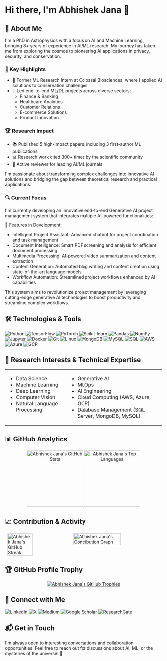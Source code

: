 # Hi there, I'm Abhishek Jana 👋

## 🚀 About Me

I'm a PhD in Astrophysics with a focus on AI and Machine Learning, bringing 8+ years of experience in AI/ML research. My journey has taken me from exploring the cosmos to pioneering AI applications in privacy, security, and conservation.

### 🎯 Key Highlights
- 🔬 Former ML Research Intern at Colossal Biosciences, where I applied AI solutions to conservation challenges
- 💡 Led end-to-end ML/DL projects across diverse sectors:
  - Finance & Banking
  - Healthcare Analytics
  - Customer Relations
  - E-commerce Solutions
  - Product Innovation

### 🏆 Research Impact
- 📚 Published 5 high-impact papers, including 3 first-author ML publications
- 📊 Research work cited 300+ times by the scientific community
- 👥 Active reviewer for leading AI/ML journals

I'm passionate about transforming complex challenges into innovative AI solutions and bridging the gap between theoretical research and practical applications.

### 🔍 Current Focus
I'm currently developing an innovative end-to-end Generative AI project management system that integrates multiple AI-powered functionalities:

🤖 Features in Development:
- Intelligent Project Assistant: Advanced chatbot for project coordination and task management
- Document Intelligence: Smart PDF screening and analysis for efficient document processing
- Multimedia Processing: AI-powered video summarization and content extraction
- Content Generation: Automated blog writing and content creation using state-of-the-art language models
- Workflow Automation: Streamlined project workflows enhanced by AI capabilities

This system aims to revolutionize project management by leveraging cutting-edge generative AI technologies to boost productivity and streamline complex workflows.

## 🛠️ Technologies & Tools

![Python](https://img.shields.io/badge/-Python-3776AB?style=flat-square&logo=python&logoColor=white)
![TensorFlow](https://img.shields.io/badge/-TensorFlow-FF6F00?style=flat-square&logo=tensorflow&logoColor=white)
![PyTorch](https://img.shields.io/badge/-PyTorch-EE4C2C?style=flat-square&logo=pytorch&logoColor=white)
![Scikit-learn](https://img.shields.io/badge/-Scikit--learn-F7931E?style=flat-square&logo=scikit-learn&logoColor=white)
![Pandas](https://img.shields.io/badge/-Pandas-150458?style=flat-square&logo=pandas&logoColor=white)
![NumPy](https://img.shields.io/badge/-NumPy-013243?style=flat-square&logo=numpy&logoColor=white)
![Jupyter](https://img.shields.io/badge/-Jupyter-F37626?style=flat-square&logo=jupyter&logoColor=white)
![Docker](https://img.shields.io/badge/-Docker-2496ED?style=flat-square&logo=docker&logoColor=white)
![Git](https://img.shields.io/badge/-Git-F05032?style=flat-square&logo=git&logoColor=white)
![Linux](https://img.shields.io/badge/-Linux-FCC624?style=flat-square&logo=linux&logoColor=black)
![MongoDB](https://img.shields.io/badge/-MongoDB-47A248?style=flat-square&logo=mongodb&logoColor=white)
![MySQL](https://img.shields.io/badge/-MySQL-4479A1?style=flat-square&logo=mysql&logoColor=white)
![SQL](https://img.shields.io/badge/-SQL-CC2927?style=flat-square&logo=microsoft-sql-server&logoColor=white)
![AWS](https://img.shields.io/badge/-AWS-232F3E?style=flat-square&logo=amazon-aws&logoColor=white)
![Azure](https://img.shields.io/badge/-Azure-0089D6?style=flat-square&logo=microsoft-azure&logoColor=white)
![GCP](https://img.shields.io/badge/-GCP-4285F4?style=flat-square&logo=google-cloud&logoColor=white)

## 🔬 Research Interests & Technical Expertise

<table>
  <tr>
    <td valign="top">
      <ul>
        <li>Data Science</li>
        <li>Machine Learning</li>
        <li>Deep Learning</li>
        <li>Computer Vision</li>
        <li>Natural Language Processing</li>
      </ul>
    </td>
    <td valign="top">
      <ul>
        <li>Generative AI</li>
        <li>MLOps</li>
        <li>AI Engineering</li>
        <li>Cloud Computing (AWS, Azure, GCP)</li>
        <li>Database Management (SQL Server, MongoDB, MySQL)</li>
      </ul>
    </td>
  </tr>
</table>

## 📊 GitHub Analytics

<p align="center">
  <a href="https://github.com/abhishek-jana">
    <img height="180em" src="https://github-readme-stats.vercel.app/api?username=abhishek-jana&show_icons=true&theme=radical&include_all_commits=true&count_private=true" alt="Abhishek Jana's GitHub Stats"/>
    <img height="180em" src="https://github-readme-stats.vercel.app/api/top-langs/?username=abhishek-jana&layout=compact&langs_count=8&theme=radical" alt="Abhishek Jana's Top Languages"/>
  </a>
</p>

## 📈 Contribution & Activity

<div style="display: flex; justify-content: center; gap: 10px;">
  <img width="40%" src="https://github-readme-streak-stats.herokuapp.com/?user=abhishek-jana&theme=radical" alt="Abhishek Jana's GitHub Streak"/>
  <img width="55%" src="https://github-profile-summary-cards.vercel.app/api/cards/profile-details?username=abhishek-jana&theme=radical" alt="Abhishek Jana's Contribution Graph"/>
</div>

## 🏆 GitHub Profile Trophy
<p align="center">
  <a href="https://github.com/ryo-ma/github-profile-trophy">
    <img src="https://github-profile-trophy.vercel.app/?username=abhishek-jana&theme=radical&row=1&column=6" alt="Abhishek Jana's GitHub Trophies"/>
  </a>
</p>

## 🤝 Connect with Me

[![LinkedIn](https://img.shields.io/badge/-LinkedIn-0077B5?style=flat-square&logo=linkedin&logoColor=white)](https://www.linkedin.com/in/ajana-1992/)
[![X](https://img.shields.io/badge/-X-000000?style=flat-square&logo=x&logoColor=white)](https://x.com/AbhishekJana15)
[![Medium](https://img.shields.io/badge/-Medium-12100E?style=flat-square&logo=medium&logoColor=white)](https://abhijana.medium.com/)
[![Google Scholar](https://img.shields.io/badge/-Google%20Scholar-4285F4?style=flat-square&logo=google-scholar&logoColor=white)](https://scholar.google.com/citations?user=DCN3neAAAAAJ&hl=en)
[![ResearchGate](https://img.shields.io/badge/-ResearchGate-00CCBB?style=flat-square&logo=researchgate&logoColor=white)](https://www.researchgate.net/profile/Abhishek-Jana-5)

## 📬 Get in Touch
I'm always open to interesting conversations and collaboration opportunities. Feel free to reach out for discussions about AI, ML, or the mysteries of the universe! 🌌
